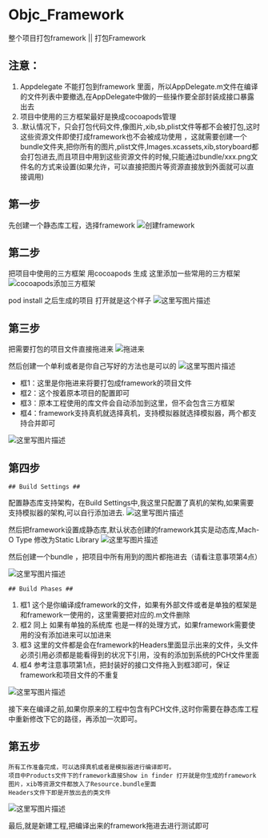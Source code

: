 # Objc_Framework
整个项目打包framework || 打包Framework

注意：
---
 1. Appdelegate 不能打包到framework 里面，所以AppDelegate.m文件在编译的文件列表中要撤选,在AppDelegate中做的一些操作要全部封装成接口暴露出去
 2. 项目中使用的三方框架最好是换成cocoapods管理
 3. .默认情况下，只会打包代码文件,像图片,xib,sb,plist文件等都不会被打包,这时这些资源文件即使打成framework也不会被成功使用 ，这就需要创建一个bundle文件夹,把你所有的图片,plist文件,Images.xcassets,xib,storyboard都会打包进去,而且项目中用到这些资源文件的时候,只能通过bundle/xxx.png文件名的方式来设置(如果允许，可以直接把图片等资源直接放到外面就可以直接调用)

## 第一步 
先创建一个静态库工程，选择framework
![创建framework](https://img-blog.csdn.net/20180627140130602?watermark/2/text/aHR0cHM6Ly9ibG9nLmNzZG4ubmV0L3NpbmF0XzIzOTA3NDY3/font/5a6L5L2T/fontsize/400/fill/I0JBQkFCMA==/dissolve/70)

## 第二步
 把项目中使用的三方框架 用cocoapods 生成 这里添加一些常用的三方框架 
 ![cocoapods添加三方框架](https://img-blog.csdn.net/2018062714042216?watermark/2/text/aHR0cHM6Ly9ibG9nLmNzZG4ubmV0L3NpbmF0XzIzOTA3NDY3/font/5a6L5L2T/fontsize/400/fill/I0JBQkFCMA==/dissolve/70)

pod install 之后生成的项目 打开就是这个样子
![这里写图片描述](https://img-blog.csdn.net/2018062714093913?watermark/2/text/aHR0cHM6Ly9ibG9nLmNzZG4ubmV0L3NpbmF0XzIzOTA3NDY3/font/5a6L5L2T/fontsize/400/fill/I0JBQkFCMA==/dissolve/70)

## 第三步
把需要打包的项目文件直接拖进来
![拖进来](https://img-blog.csdn.net/20180627141840584?watermark/2/text/aHR0cHM6Ly9ibG9nLmNzZG4ubmV0L3NpbmF0XzIzOTA3NDY3/font/5a6L5L2T/fontsize/400/fill/I0JBQkFCMA==/dissolve/70)

然后创建一个单利或者是你自己写好的方法也是可以的
![这里写图片描述](https://img-blog.csdn.net/20180627141956859?watermark/2/text/aHR0cHM6Ly9ibG9nLmNzZG4ubmV0L3NpbmF0XzIzOTA3NDY3/font/5a6L5L2T/fontsize/400/fill/I0JBQkFCMA==/dissolve/70)

 - 框1：这里是你拖进来将要打包成framework的项目文件
 - 框2：这个按着原本项目的配置即可
 - 框3：原本工程使用的库文件会自动添加到这里，但不会包含三方框架
 - 框4：framework支持真机就选择真机，支持模拟器就选择模拟器，两个都支持合并即可

![这里写图片描述](https://img-blog.csdn.net/20180627142356433?watermark/2/text/aHR0cHM6Ly9ibG9nLmNzZG4ubmV0L3NpbmF0XzIzOTA3NDY3/font/5a6L5L2T/fontsize/400/fill/I0JBQkFCMA==/dissolve/70)

## 第四步
	## Build Settings ##
配置静态库支持架构，在Build Settings中,我这里只配置了真机的架构,如果需要支持模拟器的架构,可以自行添加进去.
![这里写图片描述](https://img-blog.csdn.net/2018062714303535?watermark/2/text/aHR0cHM6Ly9ibG9nLmNzZG4ubmV0L3NpbmF0XzIzOTA3NDY3/font/5a6L5L2T/fontsize/400/fill/I0JBQkFCMA==/dissolve/70)

然后把framework设置成静态库,默认状态创建的framework其实是动态库,Mach-O Type 修改为Static Library
![这里写图片描述](https://img-blog.csdn.net/20180627143431455?watermark/2/text/aHR0cHM6Ly9ibG9nLmNzZG4ubmV0L3NpbmF0XzIzOTA3NDY3/font/5a6L5L2T/fontsize/400/fill/I0JBQkFCMA==/dissolve/70)

然后创建一个bundle ，把项目中所有用到的图片都拖进去（请看注意事项第4点）

![这里写图片描述](https://img-blog.csdn.net/20180627144024838?watermark/2/text/aHR0cHM6Ly9ibG9nLmNzZG4ubmV0L3NpbmF0XzIzOTA3NDY3/font/5a6L5L2T/fontsize/400/fill/I0JBQkFCMA==/dissolve/70)

	## Build Phases ##

 1. 框1 这个是你编译成framework的文件，如果有外部文件或者是单独的框架是和framework一使用的，这里需要把对应的.m文件删除
 2. 框2 同上 如果有单独的系统库 也是一样的处理方式，如果framework需要使用的没有添加进来可以加进来
 3. 框3 这里的文件都是会在framework的Headers里面显示出来的文件，头文件必须引用必须都是能看得到的状况下引用，没有的添加到系统的PCH文件里面
 4. 框4 参考注意事项第1点，把封装好的接口文件拖入到框3即可，保证framework和项目文件的不重复

![这里写图片描述](https://img-blog.csdn.net/20180627144702678?watermark/2/text/aHR0cHM6Ly9ibG9nLmNzZG4ubmV0L3NpbmF0XzIzOTA3NDY3/font/5a6L5L2T/fontsize/400/fill/I0JBQkFCMA==/dissolve/70)

接下来在编译之前,如果你原来的工程中包含有PCH文件,这时你需要在静态库工程中重新修改下它的路径，再添加一次即可。

## 第五步
	所有工作准备完成，可以选择真机或者是模拟器进行编译即可。
	项目中Products文件下的framework直接Show in finder 打开就是你生成的framework
	图片，xib等资源文件都放入了Resource.bundle里面
	Headers文件下即是开放出去的类文件
![这里写图片描述](https://img-blog.csdn.net/20180627145656352?watermark/2/text/aHR0cHM6Ly9ibG9nLmNzZG4ubmV0L3NpbmF0XzIzOTA3NDY3/font/5a6L5L2T/fontsize/400/fill/I0JBQkFCMA==/dissolve/70)

最后,就是新建工程,把编译出来的framework拖进去进行测试即可
